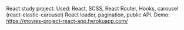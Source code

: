 React study project. Used: React, SCSS, React Router, Hooks, carousel (react-elastic-carousel)
React loader, pagination, public API.
Demo: https://movies-project-react-app.herokuapp.com/
 
